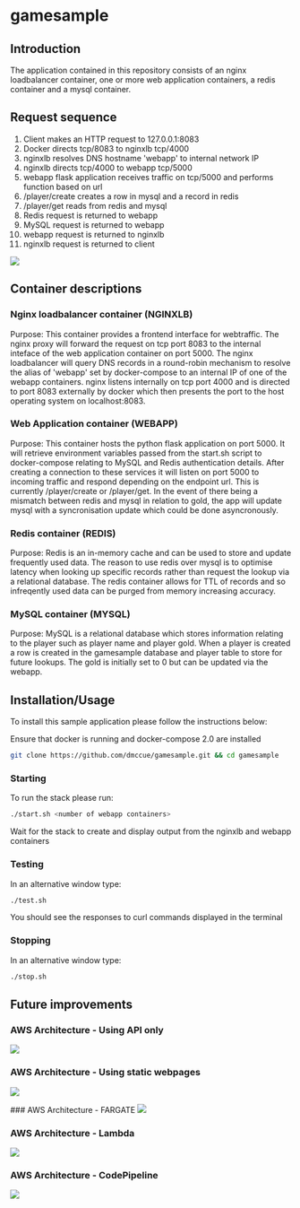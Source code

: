 # gamesample

## Introduction

The application contained in this repository consists of an nginx loadbalancer container, one or more web application containers, a redis container and a mysql container.

## Request sequence

1. Client makes an HTTP request to 127.0.0.1:8083
2. Docker directs tcp/8083 to nginxlb tcp/4000
3. nginxlb resolves DNS hostname 'webapp' to internal network IP
4. nginxlb directs tcp/4000 to webapp tcp/5000
5. webapp flask application receives traffic on tcp/5000 and performs function based on url
6. /player/create creates a row in mysql and a record in redis
7. /player/get reads from redis and mysql
8. Redis request is returned to webapp
9. MySQL request is returned to webapp
10. webapp request is returned to nginxlb
11. nginxlb request is returned to client

![](docs/HTTPPlayerRequest.png)

## Container descriptions

### Nginx loadbalancer container (NGINXLB)
Purpose: This container provides a frontend interface for webtraffic.  The nginx proxy will forward the request on tcp port 8083 to the internal inteface of the web application container on port 5000.  The nginx loadbalancer will query DNS records in a round-robin mechanism to resolve the alias of 'webapp' set by docker-compose to an internal IP of one of the webapp containers. nginx listens internally on tcp port 4000 and is directed to port 8083 externally by docker which then presents the port to the host operating system on localhost:8083.

### Web Application container (WEBAPP)
Purpose: This container hosts the python flask application on port 5000.  It will retrieve environment variables passed from the start.sh script to docker-compose relating to MySQL and Redis authentication details.  After creating a connection to these services it will listen on port 5000 to incoming traffic and respond depending on the endpoint url.  This is currently /player/create or /player/get.  In the event of there being a mismatch between redis and mysql in relation to gold, the app will update mysql with a syncronisation update which could be done asyncronously.

### Redis container (REDIS)
Purpose: Redis is an in-memory cache and can be used to store and update frequently used data.  The reason to use redis over mysql is to optimise latency when looking up specific records rather than request the lookup via a relational database.  The redis container allows for TTL of records and so infreqently used data can be purged from memory increasing accuracy.

### MySQL container (MYSQL)
Purpose: MySQL is a relational database which stores information relating to the player such as player name and player gold.  When a player is created a row is created in the gamesample database and player table to store for future lookups.  The gold is initially set to 0 but can be updated via the webapp.

## Installation/Usage

To install this sample application please follow the instructions below:

Ensure that docker is running and docker-compose 2.0 are installed
```bash
git clone https://github.com/dmccue/gamesample.git && cd gamesample
```

### Starting
To run the stack please run:
```bash
./start.sh <number of webapp containers>
```
Wait for the stack to create and display output from the nginxlb and webapp containers

### Testing
In an alternative window type:
```bash
./test.sh
```
You should see the responses to curl commands displayed in the terminal

### Stopping
In an alternative window type:
```bash
./stop.sh
```

## Future improvements

### AWS Architecture - Using API only
![](docs/ArchDockerAWS.png)


### AWS Architecture - Using static webpages
![](docs/ArchDockerAWSStatic.png)


### AWS Architecture - FARGATE
![](docs/gamesampleFARGATE.png)


### AWS Architecture - Lambda
![](docs/gamesampleDYNAMODB.png)


### AWS Architecture - CodePipeline
![](docs/CICDworkflow.png)
